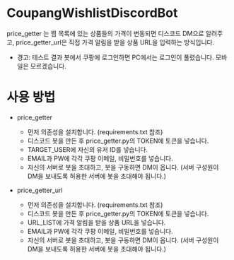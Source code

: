 # CoupangWishlistDiscordBot
price_getter 는 찜 목록에 있는 상품들의 가격이 변동되면 디스코드 DM으로 알려주고, price_getter_url은 직접 가격 알림을 받을 상품 URL을 입력하는 방식입니다.
* 경고: 테스트 결과 봇에서 쿠팡에 로그인하면 PC에서는 로그인이 풀렸습니다. 모바일은 모르겠습니다.

# 사용 방법
* price_getter

  - 먼저 의존성을 설치합니다. (requirements.txt 참조)
  - 디스코드 봇을 만든 후 price_getter.py의 TOKEN에 토큰을 넣습니다.
  - TARGET_USER에 자신의 유저 ID를 넣습니다.
  - EMAIL과 PW에 각각 쿠팡 이메일, 비밀번호를 넣습니다.
  - 자신의 서버로 봇을 초대하고, 봇을 구동하면 DM이 옵니다. (서버 구성원이 DM을 보내도록 허용한 서버에 봇을 초대해야 됩니다.)

* price_getter_url

  - 먼저 의존성을 설치합니다. (requirements.txt 참조)
  - 디스코드 봇을 만든 후 price_getter.py의 TOKEN에 토큰을 넣습니다.
  - URL_LIST에 가격 알림을 받을 상품 URL을 넣습니다.
  - EMAIL과 PW에 각각 쿠팡 이메일, 비밀번호를 넣습니다.
  - 자신의 서버로 봇을 초대하고, 봇을 구동하면 DM이 옵니다. (서버 구성원이 DM을 보내도록 허용한 서버에 봇을 초대해야 됩니다.)
